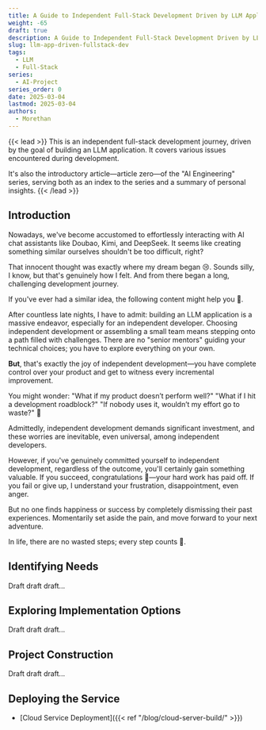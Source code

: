 ```yaml
---
title: A Guide to Independent Full-Stack Development Driven by LLM Applications
weight: -65
draft: true
description: A Guide to Independent Full-Stack Development Driven by LLM Applications
slug: llm-app-driven-fullstack-dev
tags:
  - LLM
  - Full-Stack
series:
  - AI-Project
series_order: 0
date: 2025-03-04
lastmod: 2025-03-04
authors:
  - Morethan
---
```

{{< lead >}}
This is an independent full-stack development journey, driven by the goal of building an LLM application. It covers various issues encountered during development.

It's also the introductory article—article zero—of the "AI Engineering" series, serving both as an index to the series and a summary of personal insights.
{{< /lead >}}

## Introduction

Nowadays, we've become accustomed to effortlessly interacting with AI chat assistants like Doubao, Kimi, and DeepSeek. It seems like creating something similar ourselves shouldn't be too difficult, right?

That innocent thought was exactly where my dream began 😢. Sounds silly, I know, but that's genuinely how I felt. And from there began a long, challenging development journey.

If you've ever had a similar idea, the following content might help you 🤗.

After countless late nights, I have to admit: building an LLM application is a massive endeavor, especially for an independent developer. Choosing independent development or assembling a small team means stepping onto a path filled with challenges. There are no "senior mentors" guiding your technical choices; you have to explore everything on your own.

**But**, that's exactly the joy of independent development—you have complete control over your product and get to witness every incremental improvement.

You might wonder: "What if my product doesn’t perform well?" "What if I hit a development roadblock?" "If nobody uses it, wouldn’t my effort go to waste?" 🤔

Admittedly, independent development demands significant investment, and these worries are inevitable, even universal, among independent developers.

However, if you've genuinely committed yourself to independent development, regardless of the outcome, you'll certainly gain something valuable. If you succeed, congratulations 🥳—your hard work has paid off. If you fail or give up, I understand your frustration, disappointment, even anger.

But no one finds happiness or success by completely dismissing their past experiences. Momentarily set aside the pain, and move forward to your next adventure.

In life, there are no wasted steps; every step counts 🫡.

## Identifying Needs

Draft draft draft...

## Exploring Implementation Options

Draft draft draft...

## Project Construction

Draft draft draft...

## Deploying the Service

- [Cloud Service Deployment]({{< ref "/blog/cloud-server-build/" >}})
